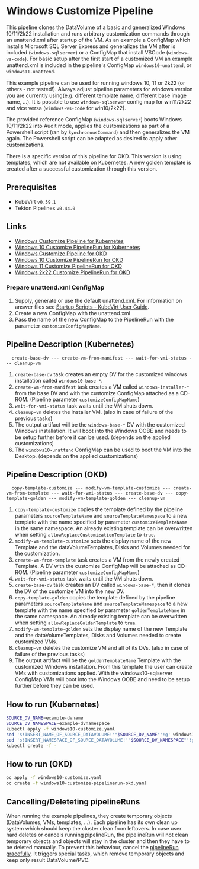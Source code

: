 # Windows Customize Pipeline

This pipeline clones the DataVolume of a basic and generalized Windows 10/11/2k22 installation and runs arbitrary customization
commands through an unattend.xml after startup of the VM. As an example a ConfigMap which installs Microsoft SQL
Server Express and generalizes the VM after is included (`windows-sqlserver`) or a ConfigMap that install VSCode (`windows-vs-code`). 
For basic setup after the first start of a customized VM an example unattend.xml is included in the pipeline's ConfigMap `windows10-unattend`, 
or `windows11-unattend`.

This example pipeline can be used for running windows 10, 11 or 2k22 (or others - not tested!). Always adjust pipeline parameters 
for windows version you are currently using(e.g. different template name, different base image name, ...). It is possible to use 
`windows-sqlserver` config map for win11/2k22 and vice versa (`windows-vs-code` for win10/2k22).

The provided reference ConfigMap (`windows-sqlserver`) boots Windows 10/11/2k22 into Audit mode, applies the customizations as
part of a Powershell script (ran by `SynchronousCommand`) and then generalizes the VM again. The Powershell
script can be adapted as desired to apply other customizations.

There is a specific version of this pipeline for OKD. This version is using templates, which are not available on Kubernetes.
A new golden template is created after a successful customization through this version.

## Prerequisites

- KubeVirt `v0.59.1`
- Tekton Pipelines `v0.44.0`

## Links

- [Windows Customize Pipeline for Kubernetes](https://github.com/kubevirt/tekton-tasks-operator/blob/main/data/tekton-pipelines/kubernetes/windows-customize-pipeline.yaml)
- [Windows 10 Customize PipelineRun for Kubernetes](windows10-customize-pipelinerun-kubernetes.yaml)
- [Windows Customize Pipeline for OKD](https://github.com/kubevirt/tekton-tasks-operator/blob/main/data/tekton-pipelines/okd/windows-customize-pipeline.yaml)
- [Windows 10 Customize PipelineRun for OKD](windows10-customize-pipelinerun-okd.yaml)
- [Windows 11 Customize PipelineRun for OKD](windows11-customize-pipelinerun-okd.yaml)
- [Windows 2k22 Customize PipelineRun for OKD](windows2k22-customize-pipelinerun-okd.yaml)

### Prepare unattend.xml ConfigMap

1. Supply, generate or use the default unattend.xml.
   For information on answer files see [Startup Scripts - KubeVirt User Guide](https://kubevirt.io/user-guide/virtual_machines/startup_scripts/#sysprep).
2. Create a new ConfigMap with the unattend.xml
3. Pass the name of the new ConfigMap to the PipelineRun with the parameter `customizeConfigMapName`.

## Pipeline Description (Kubernetes)

```
  create-base-dv --- create-vm-from-manifest --- wait-for-vmi-status --- cleanup-vm
```

1. `create-base-dv` task creates an empty DV for the customized windows installation called `windows10-base-*`.
2. `create-vm-from-manifest` task creates a VM called `windows-installer-*`
   from the base DV and with the customize ConfigMap attached as a CD-ROM. (Pipeline parameter `customizeConfigMapName`)
3. `wait-for-vmi-status` task waits until the VM shuts down.
4. `cleanup-vm` deletes the installer VM. (also in case of failure of the previous tasks)
5. The output artifact will be the `windows-base-*` DV with the customized Windows installation.
   It will boot into the Windows OOBE and needs to be setup further before it can be used. (depends on the applied customizations)
6. The `windows10-unattend` ConfigMap can be used to boot the VM into the Desktop. (depends on the applied customizations)

## Pipeline Description (OKD)

```
  copy-template-customize --- modify-vm-template-customize --- create-vm-from-template --- wait-for-vmi-status --- create-base-dv --- copy-template-golden --- modify-vm-template-golden --- cleanup-vm
```

1. `copy-template-customize` copies the template defined by the pipeline parameters `sourceTemplateName` and `sourceTemplateNamespace`
    to a new template with the name specified by parameter `customizeTemplateName` in the same namespace.
    An already existing template can be overwritten when setting `allowReplaceCustomizationTemplate` to `true`.
2. `modify-vm-template-customize` sets the display name of the new Template and the dataVolumeTemplates, Disks and Volumes needed for the customization.
3. `create-vm-from-template` task creates a VM from the newly created Template.
   A DV with the customize ConfigMap will be attached as CD-ROM. (Pipeline parameter `customizeConfigMapName`)
4. `wait-for-vmi-status` task waits until the VM shuts down.
5. `create-base-dv` task creates an DV called `windows-base-*`, then it clones the DV of the customize VM into the new DV.
6. `copy-template-golden` copies the template defined by the pipeline parameters `sourceTemplateName` and `sourceTemplateNamespace`
   to a new template with the name specified by parameter `goldenTemplateName` in the same namespace.
   An already existing template can be overwritten when setting `allowReplaceGoldenTemplate` to `true`.
7. `modify-vm-template-golden` sets the display name of the new Template and the dataVolumeTemplates, Disks and Volumes needed to create customized VMs.
8. `cleanup-vm` deletes the customize VM and all of its DVs. (also in case of failure of the previous tasks)
9. The output artifact will be the `goldenTemplateName` Template with the customized Windows installation.
   From this template the user can create VMs with customizations applied.
   With the windows10-sqlserver ConfigMap VMs will boot into the Windows OOBE and need to be setup further before they can be used.

## How to run (Kubernetes)

```bash
SOURCE_DV_NAME=example-dvname
SOURCE_DV_NAMESPACE=example-dvnamespace
kubectl apply -f windows10-customize.yaml
sed 's!INSERT_NAME_OF_SOURCE_DATAVOLUME!'"$SOURCE_DV_NAME"'!g' windows10-customize-pipelinerun-kubernetes.yaml | \
sed 's!INSERT_NAMESPACE_OF_SOURCE_DATAVOLUME!'"$SOURCE_DV_NAMESPACE"'!g' | \
kubectl create -f -
```

## How to run (OKD)

```bash
oc apply -f windows10-customize.yaml
oc create -f windows10-customize-pipelinerun-okd.yaml
```
## Cancelling/Deleteting pipelineRuns

When running the example pipelines, they create temporary objects (DataVolumes, VMs, templates, ...). Each pipeline has its own clean up system which 
should keep the cluster clean from leftovers. In case user hard deletes or cancels running pipelineRun, the pipelineRun will not clean temporary 
objects and objects will stay in the cluster and then they have to be deleted manually. To prevent this behaviour, cancel the 
[pipelineRun gracefully](https://tekton.dev/docs/pipelines/pipelineruns/#gracefully-cancelling-a-pipelinerun). It triggers special tasks, 
which remove temporary objects and keep only result DataVolume/PVC.
